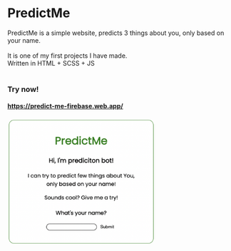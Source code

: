 # PredictMe
PredictMe is a simple website, predicts 3 things about you, only based on your name.
</br>
</br>
It is one of my first projects I have made.
</br>
Written in HTML + SCSS + JS
</br>
</br>

### Try now! 
#### https://predict-me-firebase.web.app/
<img width=330 src="https://github.com/sam-kmn/PredictMe/blob/master/Screenshots/Screenshot1.png?raw=true" style="border-radius: 1rem;" >

</br>